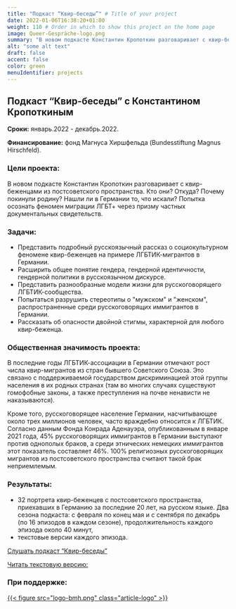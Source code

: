 ```yaml
---
title: "Подкаст “Квир-беседы”" # Title of your project
date: 2022-01-06T16:38:20+01:00
weight: 110 # Order in which to show this project on the home page
image: Queer-Gespräche-logo.png
summary: "В новом подкасте Константин Кропоткин разговаривает с квир-беженцами из постсоветского пространства."
alt: "some alt text"
draft: false
accent: false
color: green
menuIdentifier: projects
---
```


## Подкаст “Квир-беседы” с Константином Кропоткиным 

**Сроки:** январь.2022 - декабрь.2022.

**Финансирование:** фонд Магнуса Хиршфельда (Bundesstiftung Magnus Hirschfeld).

### Цели проекта: 
В новом подкасте Константин Кропоткин разговаривает с квир-беженцами из постсоветского пространства. Кто они? Откуда? Почему покинули родину? Нашли ли в Германии то, что искали? Попытка осознать феномен миграции ЛГБТ+ через призму частных документальных свидетельств. 
 
### Задачи: 
- Представить подробный русскоязычный рассказ о социокультурном феномене квир-беженцев на примере ЛГБТИК-мигрантов в Германии. 
- Расширить общее понятие гендера, гендерной идентичности, гендерной политики в русскоязычном дискурсе. 
- Представить разнообразные модели жизни для русскоговорящего ЛГБТИК-сообщества. 
- Попытаться разрушить стереотипы о "мужском" и "женском", распространенные среди русскоговорящих иммигрантов в Германии. 
- Рассказать об опасности двойной стигмы, характерной для любого квир-беженца.

### Общественная значимость проекта: 
В последние годы ЛГБТИК-ассоциации в Германии отмечают рост числа квир-мигрантов из стран бывшего Советского Союза. Это связано с поддерживаемой государством дискриминацией этой группы населения в их родных странах (там во многих случаях существуют гомофобные законы, а также преступления на почве ненависти не наказываются).
 
Кроме того, русскоговорящее население Германии, насчитывающее около трех миллионов человек, часто враждебно относится к ЛГБТИК. Согласно данным Фонда Конрада Аденауэра, опубликованным в январе 2021 года, 45% русскоговорящих иммигрантов в Германии выступают против однополых браков, а среди этнических немецких иммигрантов этот показатель составляет 46%. 100% религиозных русскоговорящих мигрантов из постсоветского пространства считают такой брак неприемлемым. 

### Результаты: 
- 32 портрета квир-беженцев с постсоветского пространства, приехавших в Германию за последние 20 лет, на русском языке. Два сезона подкаста: с февраля по конец мая и с сентября по декабрь (по 16 эпизодов в каждом сезоне), продолжительность каждого эпизода около 40 минут,
- текстовые версии каждого эпизода.

[Слушать подкаст “Квир-беседы”](https://open.spotify.com/show/47jBaxegRHi67GSzY2Jq37)

[Читать текстовую версию:](https://www.patreon.com/sodomiumora/posts?filters%5Btag%5D=%23%D0%BA%D0%B2%D0%B8%D1%80%D0%BF%D0%BE%D0%B1%D0%B5%D0%B3%D0%B8%20%23%D0%BA%D0%B2%D0%B8%D1%80%D0%B1%D0%B5%D1%81%D0%B5%D0%B4%D1%8B) 

### При поддержке:
[{{< figure src="logo-bmh.png" class="article-logo" >}}](https://mh-stiftung.de/)